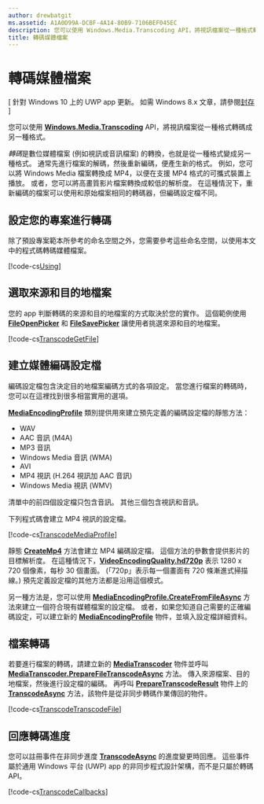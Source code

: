 ```yaml
---
author: drewbatgit
ms.assetid: A1A0D99A-DCBF-4A14-80B9-7106BEF045EC
description: 您可以使用 Windows.Media.Transcoding API，將視訊檔案從一種格式轉碼成另一種格式。
title: 轉碼媒體檔案
---
```


# 轉碼媒體檔案

\[ 針對 Windows 10 上的 UWP app 更新。 如需 Windows 8.x 文章，請參閱[封存](http://go.microsoft.com/fwlink/p/?linkid=619132) \]


您可以使用 [**Windows.Media.Transcoding**](https://msdn.microsoft.com/library/windows/apps/br207105) API，將視訊檔案從一種格式轉碼成另一種格式。

*轉碼*是數位媒體檔案 (例如視訊或音訊檔案) 的轉換，也就是從一種格式變成另一種格式。 通常先進行檔案的解碼，然後重新編碼，便產生新的格式。 例如，您可以將 Windows Media 檔案轉換成 MP4，以便在支援 MP4 格式的可攜式裝置上播放。 或者，您可以將高畫質影片檔案轉換成較低的解析度。 在這種情況下，重新編碼的檔案可以使用和原始檔案相同的轉碼器，但編碼設定檔不同。

## 設定您的專案進行轉碼

除了預設專案範本所參考的命名空間之外，您需要參考這些命名空間，以使用本文中的程式碼轉碼媒體檔案。

[!code-cs[Using](./code/TranscodeWin10/cs/MainPage.xaml.cs#SnippetUsing)]

## 選取來源和目的地檔案

您的 app 判斷轉碼的來源和目的地檔案的方式取決於您的實作。 這個範例使用 [**FileOpenPicker**](https://msdn.microsoft.com/library/windows/apps/br207847) 和 [**FileSavePicker**](https://msdn.microsoft.com/library/windows/apps/br207871) 讓使用者挑選來源和目的地檔案。

[!code-cs[TranscodeGetFile](./code/TranscodeWin10/cs/MainPage.xaml.cs#SnippetTranscodeGetFile)]

## 建立媒體編碼設定檔

編碼設定檔包含決定目的地檔案編碼方式的各項設定。 當您進行檔案的轉碼時，您可以在這裡找到很多相當實用的選項。

[
            **MediaEncodingProfile**](https://msdn.microsoft.com/library/windows/apps/hh701026) 類別提供用來建立預先定義的編碼設定檔的靜態方法：

-   WAV
-   AAC 音訊 (M4A)
-   MP3 音訊
-   Windows Media 音訊 (WMA)
-   AVI
-   MP4 視訊 (H.264 視訊加 AAC 音訊)
-   Windows Media 視訊 (WMV)

清單中的前四個設定檔只包含音訊。 其他三個包含視訊和音訊。

下列程式碼會建立 MP4 視訊的設定檔。

[!code-cs[TranscodeMediaProfile](./code/TranscodeWin10/cs/MainPage.xaml.cs#SnippetTranscodeMediaProfile)]

靜態 [**CreateMp4**](https://msdn.microsoft.com/library/windows/apps/hh701078) 方法會建立 MP4 編碼設定檔。 這個方法的參數會提供影片的目標解析度。 在這種情況下，[**VideoEncodingQuality.hd720p**](https://msdn.microsoft.com/library/windows/apps/hh701290) 表示 1280 x 720 個像素，每秒 30 個畫面。 (「720p」表示每一個畫面有 720 條漸進式掃描線。) 預先定義設定檔的其他方法都是沿用這個模式。

另一種方法是，您可以使用 [**MediaEncodingProfile.CreateFromFileAsync**](https://msdn.microsoft.com/library/windows/apps/hh701047) 方法來建立一個符合現有媒體檔案的設定檔。 或者，如果您知道自己需要的正確編碼設定，可以建立新的 [**MediaEncodingProfile**](https://msdn.microsoft.com/library/windows/apps/hh701026) 物件，並填入設定檔詳細資料。

## 檔案轉碼

若要進行檔案的轉碼，請建立新的 [**MediaTranscoder**](https://msdn.microsoft.com/library/windows/apps/br207080) 物件並呼叫 [**MediaTranscoder.PrepareFileTranscodeAsync**](https://msdn.microsoft.com/library/windows/apps/hh700936) 方法。 傳入來源檔案、目的地檔案，然後進行設定檔的編碼。 再呼叫 [**PrepareTranscodeResult**](https://msdn.microsoft.com/library/windows/apps/hh700941) 物件上的 [**TranscodeAsync**](https://msdn.microsoft.com/library/windows/apps/hh700946) 方法，該物件是從非同步轉碼作業傳回的物件。

[!code-cs[TranscodeTranscodeFile](./code/TranscodeWin10/cs/MainPage.xaml.cs#SnippetTranscodeTranscodeFile)]

## 回應轉碼進度

您可以註冊事件在非同步進度 [**TranscodeAsync**](https://msdn.microsoft.com/library/windows/apps/hh700946) 的進度變更時回應。 這些事件屬於通用 Windows 平台 (UWP) app 的非同步程式設計架構，而不是只屬於轉碼 API。

[!code-cs[TranscodeCallbacks](./code/TranscodeWin10/cs/MainPage.xaml.cs#SnippetTranscodeCallbacks)]

 

 






<!--HONumber=May16_HO2-->


